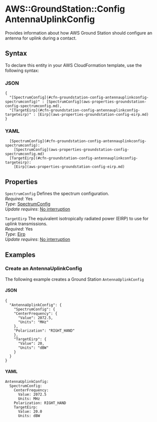 # AWS::GroundStation::Config AntennaUplinkConfig<a name="aws-properties-groundstation-config-antennauplinkconfig"></a>

 Provides information about how AWS Ground Station should configure an antenna for uplink during a contact\. 

## Syntax<a name="aws-properties-groundstation-config-antennauplinkconfig-syntax"></a>

To declare this entity in your AWS CloudFormation template, use the following syntax:

### JSON<a name="aws-properties-groundstation-config-antennauplinkconfig-syntax.json"></a>

```
{
  "[SpectrumConfig](#cfn-groundstation-config-antennauplinkconfig-spectrumconfig)" : [SpectrumConfig](aws-properties-groundstation-config-spectrumconfig.md),
  "[TargetEirp](#cfn-groundstation-config-antennauplinkconfig-targeteirp)" : [Eirp](aws-properties-groundstation-config-eirp.md)
}
```

### YAML<a name="aws-properties-groundstation-config-antennauplinkconfig-syntax.yaml"></a>

```
  [SpectrumConfig](#cfn-groundstation-config-antennauplinkconfig-spectrumconfig): 
    [SpectrumConfig](aws-properties-groundstation-config-spectrumconfig.md)
  [TargetEirp](#cfn-groundstation-config-antennauplinkconfig-targeteirp): 
    [Eirp](aws-properties-groundstation-config-eirp.md)
```

## Properties<a name="aws-properties-groundstation-config-antennauplinkconfig-properties"></a>

`SpectrumConfig`  <a name="cfn-groundstation-config-antennauplinkconfig-spectrumconfig"></a>
 Defines the spectrum configuration\.   
*Required*: Yes  
*Type*: [SpectrumConfig](aws-properties-groundstation-config-spectrumconfig.md)  
*Update requires*: [No interruption](https://docs.aws.amazon.com/AWSCloudFormation/latest/UserGuide/using-cfn-updating-stacks-update-behaviors.html#update-no-interrupt)

`TargetEirp`  <a name="cfn-groundstation-config-antennauplinkconfig-targeteirp"></a>
 The equivalent isotropically radiated power \(EIRP\) to use for uplink transmissions\.   
*Required*: Yes  
*Type*: [Eirp](aws-properties-groundstation-config-eirp.md)  
*Update requires*: [No interruption](https://docs.aws.amazon.com/AWSCloudFormation/latest/UserGuide/using-cfn-updating-stacks-update-behaviors.html#update-no-interrupt)

## Examples<a name="aws-properties-groundstation-config-antennauplinkconfig--examples"></a>

### Create an AntennaUplinkConfig<a name="aws-properties-groundstation-config-antennauplinkconfig--examples--Create_an_AntennaUplinkConfig"></a>

The following example creates a Ground Station `AntennaUplinkConfig`

#### JSON<a name="aws-properties-groundstation-config-antennauplinkconfig--examples--Create_an_AntennaUplinkConfig--json"></a>

```
{
  "AntennaUplinkConfig": {
    "SpectrumConfig": {
    "CenterFrequency": {
      "Value": 2072.5,
      "Units": "MHz"
    },
    "Polarization": "RIGHT_HAND"
    },
    "TargetEirp": {
      "Value": 20,
      "Units": "dBW"
    }
  }
}
```

#### YAML<a name="aws-properties-groundstation-config-antennauplinkconfig--examples--Create_an_AntennaUplinkConfig--yaml"></a>

```
AntennaUplinkConfig:
  SpectrumConfig:
    CenterFrequency:
      Value: 2072.5
      Units: MHz
    Polarization: RIGHT_HAND
    TargetEirp:
      Value: 20.0
      Units: dBW
```
